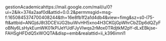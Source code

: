 # 
gestionAcademicahttps://mail.google.com/mail/u/0?ui=2&ik=374a2aaf0d&attid=0.0.2&permmsgid=msg-f:1650845374700408244&th=16e8fb1f2a1d4db4&view=fimg&sz=s0-l75-ft&attbid=ANGjdJ8t3DCEVJG2buiWvHH5xno4H3CKGjGpWhrCbZDp6dQZyFoBNy6LsHykEumWK01kPIJeYUdFJyVIwqs2rMox0TRdjtkM2pY-dLxEBkjse-FAHSgHFDdQ5xWOQTA&disp=emb&realattid=ii_k396imnl1
